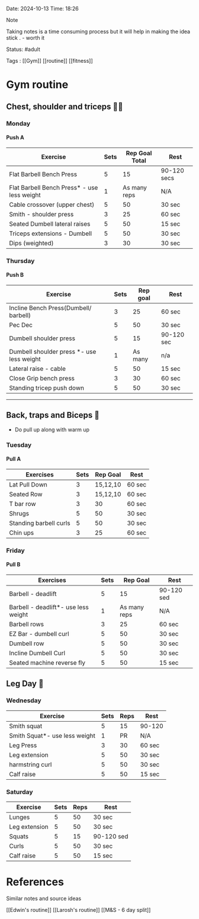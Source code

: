 Date: 2024-10-13     Time: 18:26

> [!NOTE]
> Taking notes is  a time consuming process but it will help in making the idea stick . - worth it 
> 
> 

Status: #adult

Tags : [[Gym]] [[routine]] [[fitness]]



# Gym routine

## Chest, shoulder and triceps 🏋️‍♀️
### Monday
#### Push A


| Exercise                                    | Sets | Rep Goal Total | Rest        |
| ------------------------------------------- | ---- | -------------- | ----------- |
| Flat Barbell Bench Press                    | 5    | 15             | 90-120 secs |
| Flat Barbell Bench Press* - use less weight | 1    | As many reps   | N/A         |
| Cable crossover (upper chest)               | 5    | 50             | 30 sec      |
| Smith - shoulder press                      | 3    | 25             | 60 sec      |
| Seated Dumbell lateral raises               | 5    | 50             | 15 sec      |
| Triceps extensions - Dumbell                | 5    | 50             | 30 sec      |
| Dips (weighted)                             | 3    | 30             | 30 sec      |


### Thursday
#### Push B

| Exercise                                  | Sets | Rep goal | Rest       |
| ----------------------------------------- | ---- | -------- | ---------- |
| Incline Bench Press(Dumbell/ barbell)     | 3    | 25       | 60 sec     |
| Pec Dec                                   | 5    | 50       | 30 sec     |
| Dumbell shoulder press                    | 5    | 15       | 90-120 sec |
| Dumbell shoulder press *- use less weight | 1    | As many  | n/a        |
| Lateral raise - cable                     | 5    | 50       | 15 sec     |
| Close Grip bench press                    | 3    | 30       | 60 sec     |
| Standing tricep push down                 | 5    | 50       | 30 sec     |

---

## Back, traps and Biceps 💪

- Do pull up along with warm up
### Tuesday
#### Pull A

| Exercises              | Sets | Rep Goal | Rest   |
| ---------------------- | ---- | -------- | ------ |
| Lat Pull Down          | 3    | 15,12,10 | 60 sec |
| Seated Row             | 3    | 15,12,10 | 60 sec |
| T bar row              | 3    | 30       | 60 sec |
| Shrugs                 | 5    | 50       | 30 sec |
| Standing barbell curls | 5    | 50       | 30 sec |
| Chin ups               | 3    | 25       | 60 sec |

### Friday
#### Pull B

| Exercises                            | Sets | Rep Goal     | Rest       |
| ------------------------------------ | ---- | ------------ | ---------- |
| Barbell - deadlift                   | 5    | 15           | 90-120 sed |
| Barbell - deadlift*- use less weight | 1    | As many reps | N/A        |
| Barbell rows                         | 3    | 25           | 60 sec     |
| EZ Bar - dumbell curl                | 5    | 50           | 30 sec     |
| Dumbell row                          | 5    | 50           | 30 sec     |
| Incline Dumbell Curl                 | 5    | 50           | 30 sec     |
| Seated machine reverse fly           | 5    | 50           | 15 sec     |

## Leg Day 🦵
### Wednesday

| Exercise                      | Sets | Reps | Rest   |
| ----------------------------- | ---- | ---- | ------ |
| Smith squat                   | 5    | 15   | 90-120 |
| Smith Squat*- use less weight | 1    | PR   | N/A    |
| Leg Press                     | 3    | 30   | 60 sec |
| Leg extension                 | 5    | 50   | 30 sec |
| harmstring curl               | 5    | 50   | 30 sec |
| Calf raise                    | 5    | 50   | 15 sec |
### Saturday


| Exercise      | Sets | Reps | Rest       |
| ------------- | ---- | ---- | ---------- |
| Lunges        | 5    | 50   | 30 sec     |
| Leg extension | 5    | 50   | 30 sec     |
| Squats        | 5    | 15   | 90-120 sed |
| Curls         | 5    | 50   | 30 sec     |
| Calf raise    | 5    | 50   | 15 sec     |


# References
Similar notes and source ideas

[[Edwin's routine]]
[[Larosh's routine]]
[[M&S - 6 day split]]




